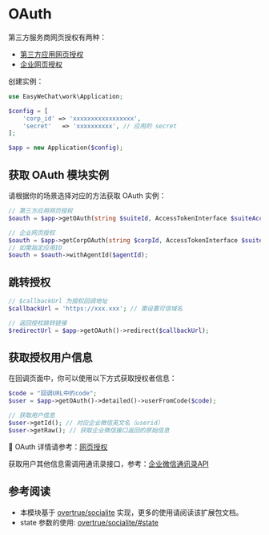 # OAuth

第三方服务商网页授权有两种：

- [第三方应用网页授权](https://open.work.weixin.qq.com/api/doc/90001/90143/91120#%E6%9E%84%E9%80%A0%E7%AC%AC%E4%B8%89%E6%96%B9%E5%BA%94%E7%94%A8oauth2%E9%93%BE%E6%8E%A5)
- [企业网页授权](https://open.work.weixin.qq.com/api/doc/90001/90143/91120#%E6%9E%84%E9%80%A0%E4%BC%81%E4%B8%9Aoauth2%E9%93%BE%E6%8E%A5)

创建实例：

```php
use EasyWeChat\work\Application;

$config = [
    'corp_id' => 'xxxxxxxxxxxxxxxxx',
    'secret'   => 'xxxxxxxxxx', // 应用的 secret
];

$app = new Application($config);
```

## 获取 OAuth 模块实例

请根据你的场景选择对应的方法获取 OAuth 实例：

```php
// 第三方应用网页授权
$oauth = $app->getOAuth(string $suiteId, AccessTokenInterface $suiteAccessToken);

// 企业网页授权
$oauth = $app->getCorpOAuth(string $corpId, AccessTokenInterface $suiteAccessToken);
// 如需指定应用ID
$oauth = $oauth->withAgentId($agentId);
```

## 跳转授权

```php
// $callbackUrl 为授权回调地址
$callbackUrl = 'https://xxx.xxx'; // 需设置可信域名

// 返回授权跳转链接
$redirectUrl = $app->getOAuth()->redirect($callbackUrl);
```

## 获取授权用户信息

在回调页面中，你可以使用以下方式获取授权者信息：

```php
$code = "回调URL中的code";
$user = $app->getOAuth()->detailed()->userFromCode($code);

// 获取用户信息
$user->getId(); // 对应企业微信英文名（userid）
$user->getRaw(); // 获取企业微信接口返回的原始信息
```

:book: OAuth 详情请参考：[网页授权](../common/oauth.md)

获取用户其他信息需调用通讯录接口，参考：[企业微信通讯录API](https://github.com/EasyWeChat/docs/blob/master/wework/contacts.md)

## 参考阅读

- 本模块基于 [overtrue/socialite](https://github.com/overtrue/socialite/) 实现，更多的使用请阅读该扩展包文档。
- state 参数的使用: [overtrue/socialite/#state](https://github.com/overtrue/socialite/#state)
